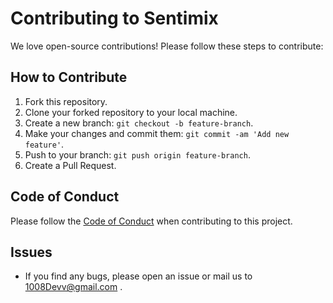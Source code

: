 # Contributing to Sentimix

We love open-source contributions! Please follow these steps to contribute:

## How to Contribute
1. Fork this repository.
2. Clone your forked repository to your local machine.
3. Create a new branch: `git checkout -b feature-branch`.
4. Make your changes and commit them: `git commit -am 'Add new feature'`.
5. Push to your branch: `git push origin feature-branch`.
6. Create a Pull Request.

## Code of Conduct
Please follow the [Code of Conduct](https://opensource.guide/code-of-conduct/) when contributing to this project.

## Issues
- If you find any bugs, please open an issue or mail us to 1008Devv@gmail.com .
